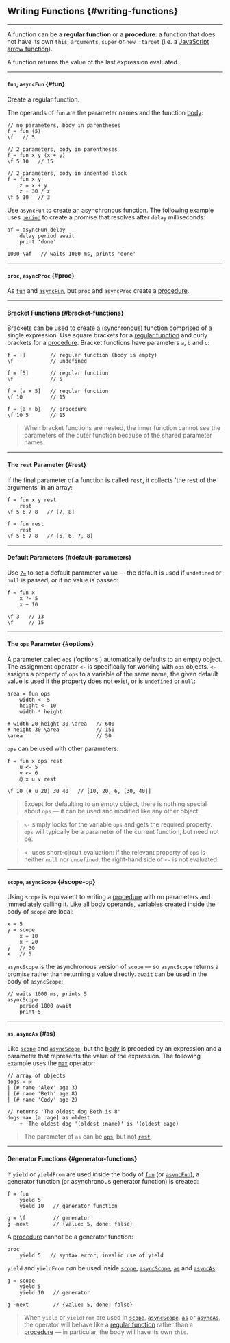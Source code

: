 ## Writing Functions {#writing-functions}

---


A function can be a __regular function__ or a __procedure__: a function that does not have its own `this`, `arguments`, `super` or `new :target` (i.e. a [JavaScript arrow function](https://developer.mozilla.org/en-US/docs/Web/JavaScript/Reference/Functions/Arrow_functions)).

A function returns the value of the last expression evaluated.

---

#### `fun`, `asyncFun` {#fun}

Create a regular function.

The operands of `fun` are the parameter names and the function [body](#body-operands):

```
// no parameters, body in parentheses
f = fun (5)
\f   // 5

// 2 parameters, body in parentheses
f = fun x y (x + y)
\f 5 10   // 15

// 2 parameters, body in indented block
f = fun x y
    z = x + y
    z + 30 / z
\f 5 10   // 3
```

Use `asyncFun` to create an asynchronous function. The following example uses [`period`](#period) to create a promise that resolves after `delay` milliseconds:

```
af = asyncFun delay
    delay period await
    print 'done'

1000 \af   // waits 1000 ms, prints 'done'
```

---

#### `proc`, `asyncProc` {#proc}

As [`fun`](#fun) and [`asyncFun`](#fun), but `proc` and `asyncProc` create a [procedure](#writing-functions).

---

#### Bracket Functions {#bracket-functions}

Brackets can be used to create a (synchronous) function comprised of a single expression. Use square brackets for a [regular function](#writing-functions) and curly brackets for a [procedure](#writing-functions). Bracket functions have parameters `a`, `b` and `c`:

```
f = []        // regular function (body is empty)
\f            // undefined

f = [5]       // regular function
\f            // 5 

f = [a + 5]   // regular function
\f 10         // 15

f = {a + b}   // procedure
\f 10 5       // 15
```

> When bracket functions are nested, the inner function cannot see the parameters of the outer function because of the shared parameter names.

---

#### The `rest` Parameter {#rest}

If the final parameter of a function is called `rest`, it collects 'the rest of the arguments' in an array:

```
f = fun x y rest
    rest
\f 5 6 7 8   // [7, 8]

f = fun rest
    rest
\f 5 6 7 8   // [5, 6, 7, 8]
```

---

#### Default Parameters {#default-parameters}

Use [`?=`](#conditional-assignment) to set a default parameter value &mdash; the default is used if `undefined` or `null` is passed, or if no value is passed:

```
f = fun x
    x ?= 5
    x + 10

\f 3   // 13
\f     // 15  
```

---

#### The `ops` Parameter {#options}

A parameter called `ops` ('options') automatically defaults to an empty object. The assignment operator `<-` is specifically for working with `ops` objects. `<-` assigns a property of `ops` to a variable of the same name; the given default value is used if the property does not exist, or is `undefined` or `null`:

```
area = fun ops
    width <- 5
    height <- 10
    width * height

# width 20 height 30 \area   // 600
# height 30 \area            // 150
\area                        // 50
```

`ops` can be used with other parameters:

```
f = fun x ops rest
    u <- 5
    v <- 6
    @ x u v rest

\f 10 (# u 20) 30 40   // [10, 20, 6, [30, 40]]   
```

> Except for defaulting to an empty object, there is nothing special about `ops` &mdash; it can be used and modified like any other object.

> `<-` simply looks for the variable `ops` and gets the required property. `ops` will typically be a parameter of the current function, but need not be.

> `<-` uses short-circuit evaluation: if the relevant property of `ops` is neither `null` nor `undefined`, the right-hand side of `<-` is not evaluated.

---

#### `scope`, `asyncScope` {#scope-op}

Using `scope` is equivalent to writing a [procedure](#writing-functions) with no parameters and immediately calling it. Like all [body](#body-operands) operands, variables created inside the body of `scope` are local:

```
x = 5
y = scope
    x = 10
    x + 20
y   // 30
x   // 5
```

`asyncScope` is the asynchronous version of `scope` &mdash; so `asyncScope` returns a promise rather than returning a value directly. `await` can be used in the body of `asyncScope`:

```
// waits 1000 ms, prints 5
asyncScope
    period 1000 await
    print 5
```

---

#### `as`, `asyncAs` {#as}

Like [`scope`](#scope-op) and [`asyncScope`](#scope-op), but the [body](#body-operands) is preceded by an expression and a parameter that represents the value of the expression. The following example uses the [`max`](#min) operator:

```
// array of objects
dogs = @
| (# name 'Alex' age 3) 
| (# name 'Beth' age 8) 
| (# name 'Cody' age 2)

// returns 'The oldest dog Beth is 8'
dogs max [a :age] as oldest
    + 'The oldest dog '(oldest :name)' is '(oldest :age)
```

> The parameter of `as` can be [`ops`](#options), but not [`rest`](#rest).

---

#### Generator Functions {#generator-functions}

If `yield` or `yieldFrom` are used inside the body of [`fun`](#fun) (or [`asyncFun`](#fun)), a generator function (or asynchronous generator function) is created:

```
f = fun
    yield 5
    yield 10   // generator function

g = \f         // generator
g ~next        // {value: 5, done: false}
```

A [procedure](#writing-functions) cannot be a generator function:

```
proc
    yield 5   // syntax error, invalid use of yield
```

`yield` and `yieldFrom` _can_ be used inside [`scope`](#scope-op), [`asyncScope`](#scope-op), [`as`](#as) and [`asyncAs`](#as):

```
g = scope
    yield 5
    yield 10   // generator

g ~next        // {value: 5, done: false}
```

> When `yield` or `yieldFrom` are used in [`scope`](#scope-op), [`asyncScope`](#scope-op), [`as`](#as) or [`asyncAs`](#as), the operator will behave like a [regular function](#writing-functions) rather than a [procedure](#writing-functions) &mdash; in particular, the body will have its own `this`.